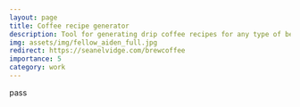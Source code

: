```yaml
---
layout: page
title: Coffee recipe generator
description: Tool for generating drip coffee recipes for any type of bean
img: assets/img/fellow_aiden_full.jpg
redirect: https://seanelvidge.com/brewcoffee
importance: 5
category: work
---
```


pass
